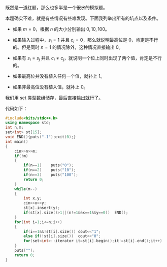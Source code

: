 既然是一道红题，那么也多半是一个~~很水的~~模拟题。

本题确实不难，就是有些情况有些难发现。下面我列举出所有的坑点以及条件。

- 如果 $m=0$，根据 $n$ 的大小分别输出 $0,10,100$。

- 如果输入过程中，$s_i=1$ 并且 $c_i=0$，那么就说明最高位是 $0$，肯定是不行的。但是同时 $n=1$ 的情况除外，这种情况直接输出 $0$。

- 如果有 $s_i=s_j$ 并且 $c_i≠c_j$，就说明一个位上同时出现了两个值，肯定是不行的。

- 如果最高位并没有植入任何一个值，就补上 $1$。

- 如果非最高位没有植入值，就补上 $0$。

我们用 set 类型数组储存，最后直接输出就行了。

代码如下：
```cpp
#include<bits/stdc++.h>
using namespace std;
int n,m;
set<int> st[15];
void END(){puts("-1");exit(0);}
int main()
{
	cin>>n>>m;
	if(!m)
	{
		if(n==1)	puts("0");
		if(n==2)	puts("10");
		if(n==3)	puts("100");
		return 0;
	}
	while(m--)
	{
		int x,y;
		cin>>x>>y;
		st[x].insert(y);
		if(st[x].size()>1||(n!=1&&x==1&&y==0))	END();
	}
	for(int i=1;i<=n;i++)
	{
		if(i==1&&!st[i].size())	cout<<"1";
		else if(!st[i].size())	cout<<"0";
		for(set<int>::iterator it=st[i].begin();it!=st[i].end();it++)	cout<<*it;
	}
	puts("");
	return 0;
}
```